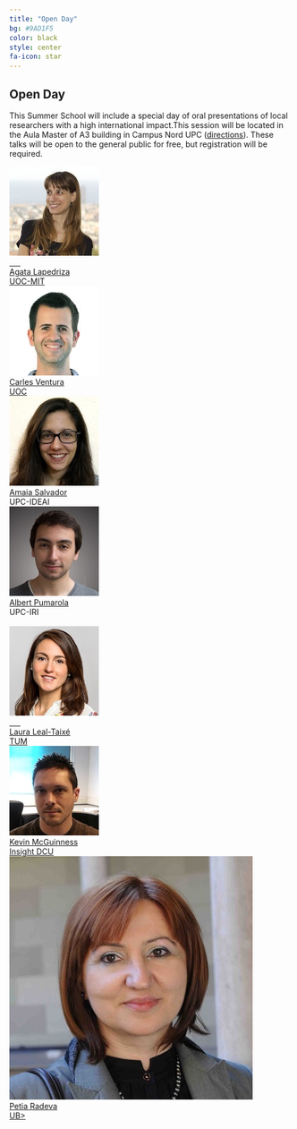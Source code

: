 ```yaml
---
title: "Open Day"
bg: #9AD1F5
color: black
style: center
fa-icon: star
---
```


## Open Day

This Summer School will include a special day of oral presentations of local researchers with a high international impact.This session will be located in the Aula Master of A3 building in Campus Nord UPC ([directions](http://etsetb.upc.edu/en/school/location-maps)). These talks will be open to the general public for free, but registration will be required.
<br>

<div class="author">
    <a href="http://sunai.uoc.edu/~agata/" target="_blank">
      <div class="authorphoto"><img src="img/instructors/AgataLapedriza-160x160.jpg"></div>
      <div>Agata Lapedriza</div>
      <div>UOC-MIT</div>
    </a>
</div>
<div class="author">
    <a href="http://sunai.uoc.edu/index.php/2016/10/13/dr-carles-ventura/" target="_blank">
      <div class="authorphoto"><img src="img/instructors/CarlesVentura-160x160.jpg"></div>
      <div>Carles Ventura</div>
      <div>UOC</div>
    </a>
</div>
<div class="author">
      <div class="authorphoto"><img src="img/instructors/AmaiaSalvador.jpg"></div>
      <div><a href="https://imatge.upc.edu/web/people/amaia-salvador" target="_blank">Amaia Salvador</a></div>
      <div>UPC-IDEAI</div>
</div>
<div class="author">
      <div class="authorphoto"><img src="img/instructors/AlbertPumarola-160x160.jpg"></div>
      <div><a href="https://www.albertpumarola.com/" target="_blank">Albert Pumarola</a></div>
      <div>UPC-IRI</div>
</div>
<br>
<div class="author">
    <a href="https://lealtaixe.github.io/" target="_blank">
      <div class="authorphoto"><img src="img/instructors/LauraLeal-160x160.jpg"></div>
      <div>Laura Leal-Taixé</div>
       <div>TUM</div>
    </a>
</div>
<div class="author">
    <a href="https://www.insight-centre.org/users/kevin-mcguinness" target="_blank">
      <div class="authorphoto"><img src="img/instructors/Kevin160x160.jpg"></div>
      <div>Kevin McGuinness</div>
      <div>Insight DCU</div>
    </a>
</div>
<div class="author">
    <a href="http://www.ub.edu/cvub/petiaradeva/" target="_blank">
      <div class="authorphoto"><img src="img/instructors/PetiaRadeva-160x160.jpg"></div>
      <div>Petia Radeva</div>
       <div>UB></div>
    </a>
</div>
